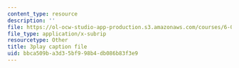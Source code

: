 ```yaml
---
content_type: resource
description: ''
file: https://ol-ocw-studio-app-production.s3.amazonaws.com/courses/6-046j-design-and-analysis-of-algorithms-spring-2015/bbca509ba3d35bf998b4db086b83f3e9_QPk8MUtq5yA.vtt
file_type: application/x-subrip
resourcetype: Other
title: 3play caption file
uid: bbca509b-a3d3-5bf9-98b4-db086b83f3e9
---
```

